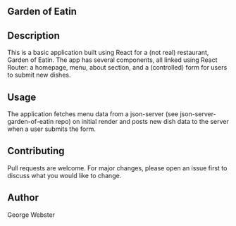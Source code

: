 ## Garden of Eatin

## Description
This is a basic application built using React for a (not real) restaurant, Garden of Eatin. The app has several components, all linked using React Router: a homepage, menu, about section, and a (controlled) form for users to submit new dishes.

## Usage
The application fetches menu data from a json-server (see json-server-garden-of-eatin repo) on initial render and posts new dish data to the server when a user submits the form. 

## Contributing
Pull requests are welcome. For major changes, please open an issue first to discuss what you would like to change.

## Author
George Webster